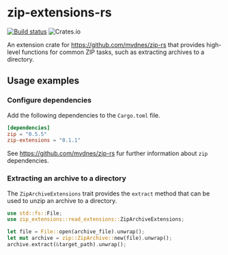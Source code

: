 # zip-extensions-rs

[![Build status](https://ci.appveyor.com/api/projects/status/41lavncr30iyv5rk/branch/master?svg=true)](https://ci.appveyor.com/project/matzefriedrich/zip-extensions-rs/branch/master)
![Crates.io](https://img.shields.io/crates/v/zip-extensions)


An extension crate for https://github.com/mvdnes/zip-rs that provides high-level functions for common ZIP tasks, such as extracting archives to a directory.

## Usage examples

### Configure dependencies

Add the following dependencies to the `Cargo.toml` file.

````toml
[dependencies]
zip = "0.5.5"
zip-extensions = "0.1.1"
````

See https://github.com/mvdnes/zip-rs fur further information about `zip` dependencies.

### Extracting an archive to a directory

The `ZipArchiveExtensions` trait provides the `extract` method that can be used to unzip an archive to a directory.

````rust
use std::fs::File;
use zip_extensions::read_extensions::ZipArchiveExtensions;

let file = File::open(archive_file).unwrap();
let mut archive = zip::ZipArchive::new(file).unwrap();
archive.extract(&target_path).unwrap();
````